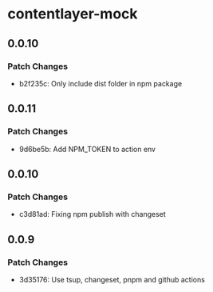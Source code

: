 # contentlayer-mock

## 0.0.10

### Patch Changes

- b2f235c: Only include dist folder in npm package

## 0.0.11

### Patch Changes

- 9d6be5b: Add NPM_TOKEN to action env

## 0.0.10

### Patch Changes

- c3d81ad: Fixing npm publish with changeset

## 0.0.9

### Patch Changes

- 3d35176: Use tsup, changeset, pnpm and github actions
